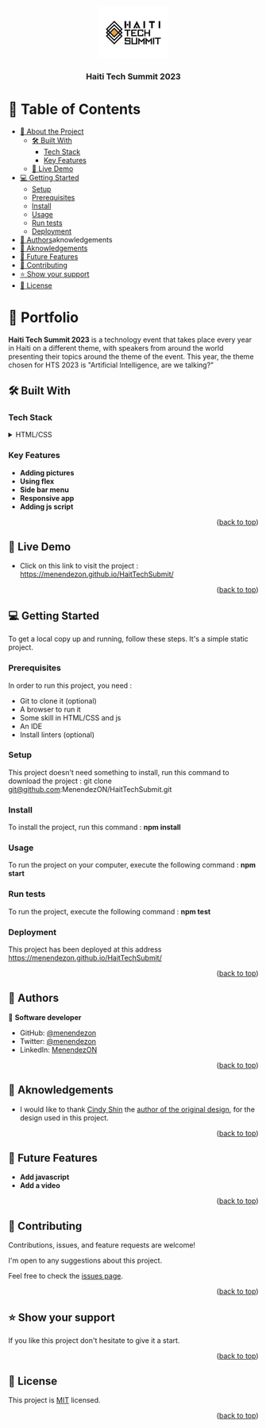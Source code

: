 <a name="readme-top"></a>

<div align="center">
  <img src="./public/images/logo.jpg" alt="logo" width="140"  height="auto" />
  <br/>
  <h3><b>Haiti Tech Summit 2023</b></h3>

</div>

# 📗 Table of Contents

- [📖 About the Project](#about-project)
  - [🛠 Built With](#built-with)
    - [Tech Stack](#tech-stack)
    - [Key Features](#key-features)
  - [🚀 Live Demo](#live-demo)
- [💻 Getting Started](#getting-started)
  - [Setup](#setup)
  - [Prerequisites](#prerequisites)
  - [Install](#install)
  - [Usage](#usage)
  - [Run tests](#run-tests)
  - [Deployment](#triangular_flag_on_post-deployment)
- [👥 Authors](#authors)aknowledgements
- [👥 Aknowledgements](#aknowledgements)
- [🔭 Future Features](#future-features)
- [🤝 Contributing](#contributing)
- [⭐️ Show your support](#support)
- [📝 License](#license)


# 📖 Portfolio <a name="about-project"></a>


**Haiti Tech Summit 2023** is a technology event that takes place every year in Haiti on a different theme, with speakers from around the world presenting their topics around the theme of the event.
This year, the theme chosen for HTS 2023 is "Artificial Intelligence, are we talking?"
## 🛠 Built With <a name="built-with"></a>

### Tech Stack <a name="tech-stack"></a>

<details>
  <summary>HTML/CSS</summary>
  <summary>Javascript</summary>
  <summary>Linters</summary>
  <summary>Github</summary>
</details>


### Key Features <a name="key-features"></a>

- **Adding pictures**
- **Using flex**
- **Side bar menu**
- **Responsive app**
- **Adding js script**

<p align="right">(<a href="#readme-top">back to top</a>)</p>

## 🚀 Live Demo <a name="live-demo"></a>

- Click on this link to visit the project : https://menendezon.github.io/HaitTechSubmit/

<p align="right">(<a href="#readme-top">back to top</a>)</p>


## 💻 Getting Started <a name="getting-started"></a>

To get a local copy up and running, follow these steps. It's a simple static project.

### Prerequisites

In order to run this project, you need :
- Git to clone it (optional) 
- A browser to run it
- Some skill in HTML/CSS and js
- An IDE
- Install linters (optional)

### Setup

This project doesn't need something to install, run this command to download the project : 
git clone git@github.com:MenendezON/HaitTechSubmit.git

### Install

To install the project, run this command :
**npm install**

### Usage

To run the project on your computer, execute the following command :
**npm start**

### Run tests

To run the project, execute the following command :
**npm test**

### Deployment

This project has been deployed at this address https://menendezon.github.io/HaitTechSubmit/

<p align="right">(<a href="#readme-top">back to top</a>)</p>

## 👥 Authors <a name="authors"></a>

👤 **Software developer**

- GitHub: [@menendezon](https://github.com/menendezon)
- Twitter: [@menendezon](https://twitter.com/menendezon)
- LinkedIn: [MenendezON](https://linkedin.com/in/menendezon)

<p align="right">(<a href="#readme-top">back to top</a>)</p>

## 👥 Aknowledgements <a name="aknowledgements"></a>

- I would like to thank <a href="https://www.behance.net/adagio07">Cindy Shin</a> the <a href="https://www.behance.net/gallery/29845175/CC-Global-Summit-2015">author of the original design</a>, for the design used in this project.

<p align="right">(<a href="#readme-top">back to top</a>)</p>

## 🔭 Future Features <a name="future-features"></a>

- **Add javascript**
- **Add a video**

<p align="right">(<a href="#readme-top">back to top</a>)</p>

## 🤝 Contributing <a name="contributing"></a>

Contributions, issues, and feature requests are welcome!

I'm open to any suggestions about this project.

Feel free to check the [issues page](../../issues/).


<p align="right">(<a href="#readme-top">back to top</a>)</p>

<!-- SUPPORT -->

## ⭐️ Show your support <a name="support"></a>

If you like this project don't hesitate to give it a start. 

<p align="right">(<a href="#readme-top">back to top</a>)</p>

## 📝 License <a name="license"></a>

This project is [MIT](./LICENSE) licensed.

<p align="right">(<a href="#readme-top">back to top</a>)</p>
